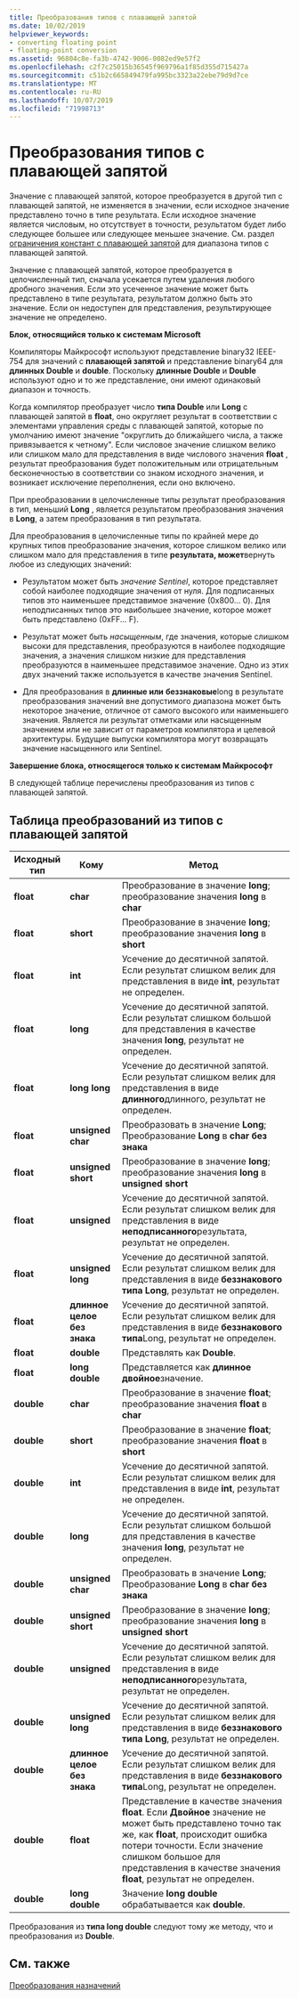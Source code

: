 ```yaml
---
title: Преобразования типов с плавающей запятой
ms.date: 10/02/2019
helpviewer_keywords:
- converting floating point
- floating-point conversion
ms.assetid: 96804c8e-fa3b-4742-9006-0082ed9e57f2
ms.openlocfilehash: c2f7c25015b36545f969796a1f85d355d715427a
ms.sourcegitcommit: c51b2c665849479fa995bc3323a22ebe79d9d7ce
ms.translationtype: MT
ms.contentlocale: ru-RU
ms.lasthandoff: 10/07/2019
ms.locfileid: "71998713"
---
```

# <a name="conversions-from-floating-point-types"></a>Преобразования типов с плавающей запятой

Значение с плавающей запятой, которое преобразуется в другой тип с плавающей запятой, не изменяется в значении, если исходное значение представлено точно в типе результата. Если исходное значение является числовым, но отсутствует в точности, результатом будет либо следующее большее или следующее меньшее значение. См. раздел [ограничения констант с плавающей запятой](../c-language/limits-on-floating-point-constants.md) для диапазона типов с плавающей запятой.

Значение с плавающей запятой, которое преобразуется в целочисленный тип, сначала усекается путем удаления любого дробного значения. Если это усеченное значение может быть представлено в типе результата, результатом должно быть это значение. Если он недоступен для представления, результирующее значение не определено.

**Блок, относящийся только к системам Microsoft**

Компиляторы Майкрософт используют представление binary32 IEEE-754 для значений с **плавающей запятой** и представление binary64 для **длинных Double** и **double**. Поскольку **длинные Double** и **Double** используют одно и то же представление, они имеют одинаковый диапазон и точность.

Когда компилятор преобразует число **типа Double** или **Long** с плавающей запятой в **float**, оно округляет результат в соответствии с элементами управления среды с плавающей запятой, которые по умолчанию имеют значение "округлить до ближайшего числа, а также привязывается к четному". Если числовое значение слишком велико или слишком мало для представления в виде числового значения **float** , результат преобразования будет положительным или отрицательным бесконечностью в соответствии со знаком исходного значения, и возникает исключение переполнения, если оно включено.

При преобразовании в целочисленные типы результат преобразования в тип, меньший **Long** , является результатом преобразования значения в **Long**, а затем преобразования в тип результата.

Для преобразования в целочисленные типы по крайней мере до крупных типов преобразование значения, которое слишком велико или слишком мало для представления в типе **результата, может**вернуть любое из следующих значений:

- Результатом может быть *значение Sentinel*, которое представляет собой наиболее подходящие значения от нуля. Для подписанных типов это наименьшее представимое значение (0x800... 0). Для неподписанных типов это наибольшее значение, которое может быть представлено (0xFF... F).

- Результат может быть *насыщенным*, где значения, которые слишком высоки для представления, преобразуются в наиболее подходящие значения, а значения слишком низкие для представления преобразуются в наименьшее представимое значение. Одно из этих двух значений также используется в качестве значения Sentinel.

- Для преобразования в **длинные или** **беззнаковые**long в результате преобразования значений вне допустимого диапазона может быть некоторое значение, отличное от самого высокого или наименьшего значения. Является ли результат отметками или насыщенным значением или не зависит от параметров компилятора и целевой архитектуры. Будущие выпуски компилятора могут возвращать значение насыщенного или Sentinel.

**Завершение блока, относящегося только к системам Майкрософт**

В следующей таблице перечислены преобразования из типов с плавающей запятой.

## <a name="table-of-conversions-from-floating-point-types"></a>Таблица преобразований из типов с плавающей запятой

|Исходный тип|Кому|Метод|
|----------|--------|------------|
|**float**|**char**|Преобразование в значение **long**; преобразование значения **long** в **char**|
|**float**|**short**|Преобразование в значение **long**; преобразование значения **long** в **short**|
|**float**|**int**|Усечение до десятичной запятой. Если результат слишком велик для представления в виде **int**, результат не определен.|
|**float**|**long**|Усечение до десятичной запятой. Если результат слишком большой для представления в качестве значения **long**, результат не определен.|
|**float**|**long long**|Усечение до десятичной запятой. Если результат слишком велик для представления в виде **длинного**длинного, результат не определен.|
|**float**|**unsigned char**|Преобразовать в значение **Long**; Преобразование **Long** в **char без знака**|
|**float**|**unsigned short**|Преобразование в значение **long**; преобразование значения **long** в **unsigned short**|
|**float**|**unsigned**|Усечение до десятичной запятой. Если результат слишком велик для представления в виде **неподписанного**результата, результат не определен.|
|**float**|**unsigned long**|Усечение до десятичной запятой. Если результат слишком велик для представления в виде **беззнакового типа Long**, результат не определен.|
|**float**|**длинное целое без знака**|Усечение до десятичной запятой. Если результат слишком велик для представления в виде **беззнакового типа**Long, результат не определен.|
|**float**|**double**|Представлять как **Double**.|
|**float**|**long double**|Представляется как **длинное двойное**значение.|
|**double**|**char**|Преобразование в значение **float**; преобразование значения **float** в **char**|
|**double**|**short**|Преобразование в значение **float**; преобразование значения **float** в **short**|
|**double**|**int**|Усечение до десятичной запятой. Если результат слишком велик для представления в виде **int**, результат не определен.|
|**double**|**long**|Усечение до десятичной запятой. Если результат слишком большой для представления в качестве значения **long**, результат не определен.|
|**double**|**unsigned char**|Преобразовать в значение **Long**; Преобразование **Long** в **char без знака**|
|**double**|**unsigned short**|Преобразование в значение **long**; преобразование значения **long** в **unsigned short**|
|**double**|**unsigned**|Усечение до десятичной запятой. Если результат слишком велик для представления в виде **неподписанного**результата, результат не определен.|
|**double**|**unsigned long**|Усечение до десятичной запятой. Если результат слишком велик для представления в виде **беззнакового типа Long**, результат не определен.|
|**double**|**длинное целое без знака**|Усечение до десятичной запятой. Если результат слишком велик для представления в виде **беззнакового типа**Long, результат не определен.|
|**double**|**float**|Представление в качестве значения **float**. Если **Двойное** значение не может быть представлено точно так же, как **float**, происходит ошибка потери точности. Если значение слишком большое для представления в качестве значения **float**, результат не определен.|
|**double**|**long double**|Значение **long double** обрабатывается как **double**.|

Преобразования из **типа long double** следуют тому же методу, что и преобразования из **Double**.

## <a name="see-also"></a>См. также

[Преобразования назначений](../c-language/assignment-conversions.md)
